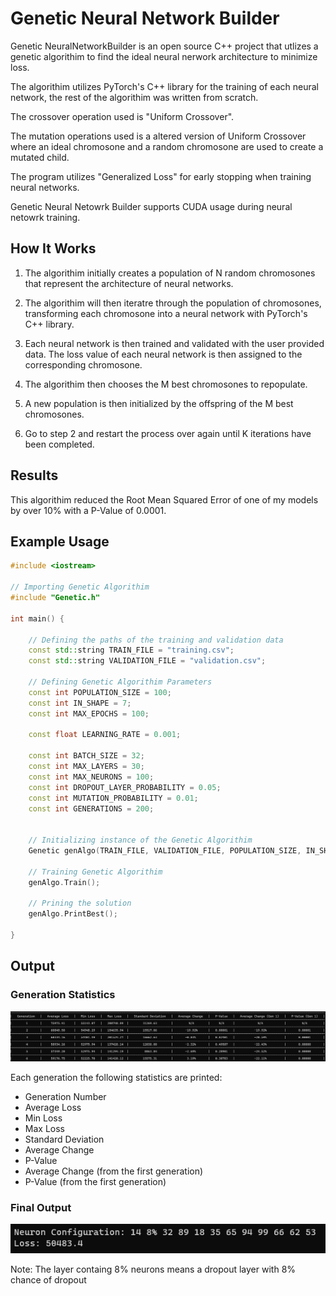 # Genetic Neural Network Builder
Genetic NeuralNetworkBuilder is an open source C++ project that utlizes a genetic algorithim to find the ideal neural nerwork architecture to minimize loss.

The algorithim utilizes PyTorch's C++ library for the training of each neural network, the rest of the algorithim was written from scratch.

The crossover operation used is "Uniform Crossover".

The mutation operations used is a altered version of Uniform Crossover where an ideal chromosone and a random chromosone are used to create a mutated child.

The program utilizes "Generalized Loss" for early stopping when training neural networks.

Genetic Neural Netowrk Builder supports CUDA usage during neural netowrk training.

## How It Works 
1. The algorithim initially creates a population of N random chromosones that represent the architecture of neural networks. 

2. The algorithim will then iteratre through the population of chromosones, transforming each chromosone into a neural network with PyTorch's C++ library.

3. Each neural network is then trained and validated with the user provided data. The loss value of each neural network is then assigned to the corresponding chromosone.

4. The algorithim then chooses the M best chromosones to repopulate. 

5. A new population is then initialized by the offspring of the M best chromosones. 

6. Go to step 2 and restart the process over again until K iterations have been completed.

## Results
This algorithim reduced the Root Mean Squared Error of one of my models by over 10% with a P-Value of 0.0001.  




## Example Usage
```c++
#include <iostream>

// Importing Genetic Algorithim
#include "Genetic.h"

int main() {

    // Defining the paths of the training and validation data
	const std::string TRAIN_FILE = "training.csv";
	const std::string VALIDATION_FILE = "validation.csv";

    // Defining Genetic Algorithim Parameters
	const int POPULATION_SIZE = 100;
	const int IN_SHAPE = 7;
	const int MAX_EPOCHS = 100;

	const float LEARNING_RATE = 0.001;

	const int BATCH_SIZE = 32;
	const int MAX_LAYERS = 30;
	const int MAX_NEURONS = 100;
	const int DROPOUT_LAYER_PROBABILITY = 0.05;
	const int MUTATION_PROBABILITY = 0.01;
	const int GENERATIONS = 200;


    // Initializing instance of the Genetic Algorithim
	Genetic genAlgo(TRAIN_FILE, VALIDATION_FILE, POPULATION_SIZE, IN_SHAPE, MAX_EPOCHS, LEARNING_RATE, BATCH_SIZE, MAX_LAYERS, MAX_NEURONS, DROPOUT_LAYER_PROBABILITY, MUTATION_PROBABILITY, GENERATIONS);

    // Training Genetic Algorithim
	genAlgo.Train();

    // Prining the solution 
	genAlgo.PrintBest();

}

```

## Output

### Generation Statistics
![image_info](pics/start.png)

Each generation the following statistics are printed: 

* Generation Number
* Average Loss
* Min Loss
* Max Loss
* Standard Deviation
* Average Change
* P-Value
* Average Change (from the first generation)
* P-Value (from the first generation)

### Final Output
![image_info](pics/end.png)

Note: The layer containg 8% neurons means a dropout layer with 8% chance of dropout
